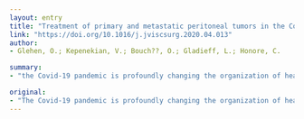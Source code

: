 ```yaml
---
layout: entry
title: "Treatment of primary and metastatic peritoneal tumors in the Covid-19 pandemic"
link: "https://doi.org/10.1016/j.jviscsurg.2020.04.013"
author:
- Glehen, O.; Kepenekian, V.; Bouch??, O.; Gladieff, L.; Honore, C.

summary:
- "the Covid-19 pandemic is profoundly changing the organization of healthcare access. The BIG-RENAPE and RENAPE groups have made tentative proposals for prioritizing care provision. It is desirable to prioritize disease conditions for which cytoreduction surgery with or without associated hyperthermic intraoperative peritoneal chemotherapy (HIPEC) is the gold-standard treatment. Prioritization of indications must consider local conditions and the phase of the epidemic to allow optimal peri-operative care."

original:
- "The Covid-19 pandemic is profoundly changing the organization of healthcare access. This is particularly so for peritoneal neoplastic diseases, for which curative treatment mobilizes substantial personnel, operating room and intensive care resources. The BIG-RENAPE and RENAPE groups have made tentative proposals for prioritizing care provision. A tightening of the usual selection criteria is needed for curative care: young patients with few or no comorbidities and limited peritoneal extension. It is desirable to prioritize disease conditions for which cytoreduction surgery with or without associated hyperthermic intraoperative peritoneal chemotherapy (HIPEC) is the gold-standard treatment, and for which systemic chemotherapy cannot be a temporary or long-term alternative: pseudomyxoma peritonei, resectable malignant peritoneal mesotheliomas, peritoneal metastases of colorectal origin if they are resectable and unresponsive to systemic chemotherapy after up to 12 courses, first-line ovarian carcinomatosis if resectable or in interval surgery after at most six courses of systemic chemotherapy. Addition of HIPEC must be discussed case by case in an expert center. The prioritization of indications must consider local conditions and the phase of the epidemic to allow optimal peri-operative care."
---
```


